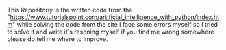 This Repositoriy is the written code from the 
"https://www.tutorialspoint.com/artificial_intelligence_with_python/index.htm"
while solving the code from the site I face some errors myself so I tried to solve it and write it's resoning myself 
if you find me wrong somewhere please do tell me where to improve.
